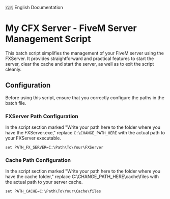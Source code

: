 :uk: English Documentation

# My CFX Server - FiveM Server Management Script

This batch script simplifies the management of your FiveM server using the FXServer. It provides straightforward and practical features to start the server, clear the cache and start the server, as well as to exit the script cleanly.

## Configuration
Before using this script, ensure that you correctly configure the paths in the batch file.

### FXServer Path Configuration
In the script section marked "Write your path here to the folder where you have the FXServer.exe," replace `C:\CHANGE_PATH_HERE` with the actual path to your FXServer executable.

```batch
set PATH_FX_SERVER=C:\Path\To\Your\FXServer
```

### Cache Path Configuration

In the script section marked "Write your path here to the folder where you have the cache folder," replace C:\CHANGE_PATH_HERE\cache\files with the actual path to your server cache.

```batch
set PATH_CACHE=C:\Path\To\Your\Cache\files
```